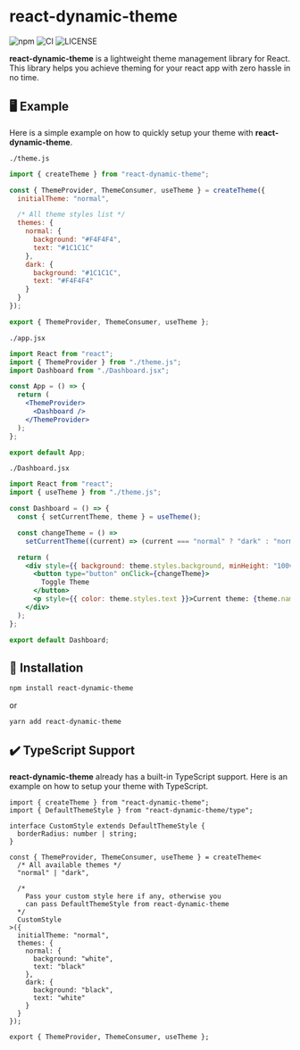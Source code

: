 # react-dynamic-theme

![npm](https://img.shields.io/npm/v/react-dynamic-theme) ![CI](https://github.com/Ilham-Pratama/react-dynamic-theme/actions/workflows/main.yml/badge.svg) ![LICENSE](https://img.shields.io/npm/l/react-dynamic-theme.svg)

**react-dynamic-theme** is a lightweight theme management library for React.
This library helps you achieve theming for your react app with zero hassle in no time.

## 🖥️ Example

Here is a simple example on how to quickly setup your theme with **react-dynamic-theme**.

`./theme.js`

```js
import { createTheme } from "react-dynamic-theme";

const { ThemeProvider, ThemeConsumer, useTheme } = createTheme({
  initialTheme: "normal",

  /* All theme styles list */
  themes: {
    normal: {
      background: "#F4F4F4",
      text: "#1C1C1C"
    },
    dark: {
      background: "#1C1C1C",
      text: "#F4F4F4"
    }
  }
});

export { ThemeProvider, ThemeConsumer, useTheme };
```

`./app.jsx`

```jsx
import React from "react";
import { ThemeProvider } from "./theme.js";
import Dashboard from "./Dashboard.jsx";

const App = () => {
  return (
    <ThemeProvider>
      <Dashboard />
    </ThemeProvider>
  );
};

export default App;
```

`./Dashboard.jsx`

```jsx
import React from "react";
import { useTheme } from "./theme.js";

const Dashboard = () => {
  const { setCurrentTheme, theme } = useTheme();

  const changeTheme = () =>
    setCurrentTheme((current) => (current === "normal" ? "dark" : "normal"));

  return (
    <div style={{ background: theme.styles.background, minHeight: "100vh" }}>
      <button type="button" onClick={changeTheme}>
        Toggle Theme
      </button>
      <p style={{ color: theme.styles.text }}>Current theme: {theme.name}</p>
    </div>
  );
};

export default Dashboard;
```

## 💾 Installation

```sh
npm install react-dynamic-theme
```

or

```sh
yarn add react-dynamic-theme
```

## ✔️ TypeScript Support

**react-dynamic-theme** already has a built-in TypeScript support. 
Here is an example on how to setup your theme with TypeScript.

```tsx
import { createTheme } from "react-dynamic-theme";
import { DefaultThemeStyle } from "react-dynamic-theme/type";

interface CustomStyle extends DefaultThemeStyle {
  borderRadius: number | string;
}

const { ThemeProvider, ThemeConsumer, useTheme } = createTheme<
  /* All available themes */
  "normal" | "dark",

  /* 
    Pass your custom style here if any, otherwise you
    can pass DefaultThemeStyle from react-dynamic-theme
  */
  CustomStyle
>({
  initialTheme: "normal",
  themes: {
    normal: {
      background: "white",
      text: "black"
    },
    dark: {
      background: "black",
      text: "white"
    }
  }
});

export { ThemeProvider, ThemeConsumer, useTheme };
```
